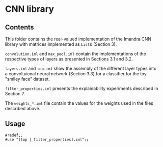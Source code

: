 # CNN library

## Contents

This folder contains the real-valued implementation of the Imandra CNN library with matrices implemented as `List`s (Section 3).

`convolution.iml` and `max_pool.iml` contain the implementations of the respective types of layers as presented in Sections 3.1 and 3.2.

`layers.iml` and `top.iml` show the assembly of the different layer types into a convoltuional neural network (Section 3.3) for a classifier for the toy "smiley face" dataset.

`filter_properties.iml` presents the explainability experiments described in Section 7. 

The `weights_*.iml` file contain the values for the weights used in the files described above.


## Usage

```
#redef;;
#use "[top | filter_properties].iml";;
```